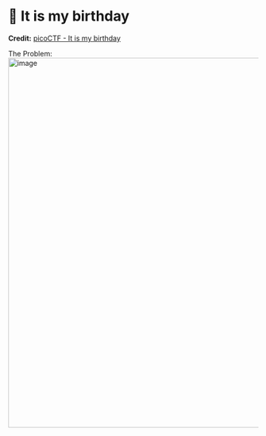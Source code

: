 # 🎂 It is my birthday
**Credit:** [picoCTF - It is my birthday](https://play.picoctf.org/practice/challenge/109)

The Problem:
<img width="1124" height="745" alt="image" src="https://github.com/user-attachments/assets/937c3ebc-31b1-4179-900e-2a7cf876fdf6" />

